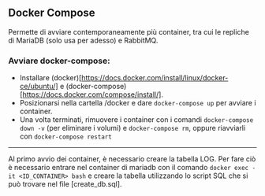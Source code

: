 ## Docker Compose
Permette di avviare contemporaneamente più container, tra cui le repliche di MariaDB (solo usa per adesso) e RabbitMQ.
### Avviare docker-compose:
- Installare (docker)[https://docs.docker.com/install/linux/docker-ce/ubuntu/] e (docker-compose)[https://docs.docker.com/compose/install/].
- Posizionarsi nella cartella /docker e dare `docker-compose up` per avviare i container.
- Una volta terminati, rimuovere i container con i comandi `docker-compose down -v` (per eliminare i volumi) e `docker-compose rm`, oppure riavviarli con `docker-compose restart`
------
Al primo avvio dei container, è necessario creare la tabella LOG. Per fare ciò è necessario entrare nel container di mariadb con il comando `docker exec -it <ID_CONTAINER> bash` e creare la tabella utilizzando lo script SQL che si può trovare nel file [create_db.sql].
